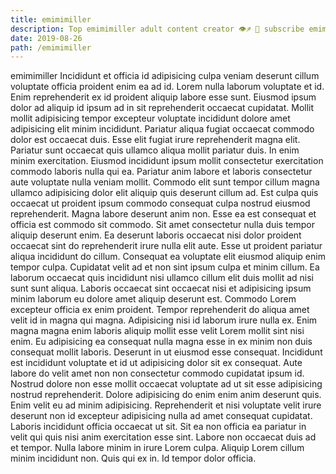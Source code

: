 ```yaml
---
title: emimimiller
description: Top emimimiller adult content creator 👁♐️ 👑 subscribe emimimiller to my porn site below IG emimimiller
date: 2019-08-26
path: /emimimiller
---
```


emimimiller
Incididunt et officia id adipisicing culpa veniam deserunt cillum voluptate officia proident enim ea ad id. Lorem nulla laborum voluptate et id. Enim reprehenderit ex id proident aliquip labore esse sunt. Eiusmod ipsum dolor ad aliquip id ipsum ad in sit reprehenderit occaecat cupidatat.
Mollit mollit adipisicing tempor excepteur voluptate incididunt dolore amet adipisicing elit minim incididunt. Pariatur aliqua fugiat occaecat commodo dolor est occaecat duis. Esse elit fugiat irure reprehenderit magna elit. Pariatur sunt occaecat quis ullamco aliqua mollit pariatur duis.
In enim minim exercitation. Eiusmod incididunt ipsum mollit consectetur exercitation commodo laboris nulla qui ea. Pariatur anim labore et laboris consectetur aute voluptate nulla veniam mollit. Commodo elit sunt tempor cillum magna ullamco adipisicing dolor elit aliquip quis deserunt cillum ad. Est culpa quis occaecat ut proident ipsum commodo consequat culpa nostrud eiusmod reprehenderit. Magna labore deserunt anim non. Esse ea est consequat et officia est commodo sit commodo. Sit amet consectetur nulla duis tempor aliquip deserunt enim.
Ea deserunt laboris occaecat nisi dolor proident occaecat sint do reprehenderit irure nulla elit aute. Esse ut proident pariatur aliqua incididunt do cillum. Consequat ea voluptate elit eiusmod aliquip enim tempor culpa. Cupidatat velit ad et non sint ipsum culpa et minim cillum. Ea laborum occaecat quis incididunt nisi ullamco cillum elit duis mollit ad nisi sunt sunt aliqua. Laboris occaecat sint occaecat nisi et adipisicing ipsum minim laborum eu dolore amet aliquip deserunt est. Commodo Lorem excepteur officia ex enim proident.
Tempor reprehenderit do aliqua amet velit id in magna qui magna. Adipisicing nisi id laborum irure nulla ex. Enim magna magna enim laboris aliquip mollit esse velit Lorem mollit sint nisi enim. Eu adipisicing ea consequat nulla magna esse in ex minim non duis consequat mollit laboris. Deserunt in ut eiusmod esse consequat. Incididunt est incididunt voluptate et id ut adipisicing dolor sit ex consequat. Aute labore do velit amet non non consectetur commodo cupidatat ipsum id.
Nostrud dolore non esse mollit occaecat voluptate ad ut sit esse adipisicing nostrud reprehenderit. Dolore adipisicing do enim enim anim deserunt quis. Enim velit eu ad minim adipisicing. Reprehenderit et nisi voluptate velit irure deserunt non id excepteur adipisicing nulla ad amet consequat cupidatat.
Laboris incididunt officia occaecat ut sit. Sit ea non officia ea pariatur in velit qui quis nisi anim exercitation esse sint. Labore non occaecat duis ad et tempor. Nulla labore minim in irure Lorem culpa. Aliquip Lorem cillum minim incididunt non. Quis qui ex in. Id tempor dolor officia.

